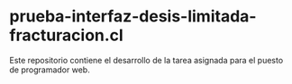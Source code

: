 # prueba-interfaz-desis-limitada-fracturacion.cl
Este repositorio contiene el desarrollo de la tarea asignada para el puesto de programador web.

